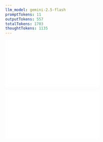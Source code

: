 ```yaml
---
llm_model: gemini-2.5-flash
promptTokens: 11
outputTokens: 557
totalTokens: 1703
thoughtTokens: 1135
---
```


![@](steps/prompt.329ab9e7.md)

![@](steps/response.ba909627.md)